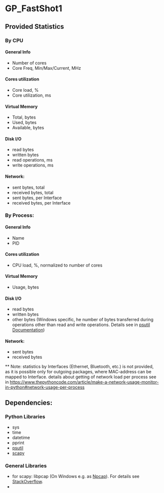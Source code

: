 # GP_FastShot1

## Provided Statistics
### By CPU 
#### General Info
* Number of cores
* Core Freq, Min/Max/Current, MHz
#### Cores utilization
* Core load, %
* Core utilization, ms
#### Virtual Memory
* Total, bytes
* Used, bytes
* Available, bytes
#### Disk I/O
* read bytes
* written bytes
* read operations, ms
* write operations, ms
#### Network:
* sent bytes, total
* received bytes, total
* sent bytes, per Interface
* received bytes, per Interface


### By Process:
#### General Info
* Name
* PID
#### Cores utilization
* CPU load, %, normalized to number of cores
#### Virtual Memory
* Usage, bytes
#### Disk I/O
* read bytes
* written bytes
* other bytes (Windows specific, he number of bytes transferred during operations other than read and write operations. Details see in [psutil Documentation](https://psutil.readthedocs.io/en/latest/))
#### Network:
* sent bytes
* received bytes

** Note: statistics by Interfaces (Ethernet, Bluetooth, etc.) is not provided, as it is possible only for outgoing packages, where MAC-address can be mapped to Interface. details about getting of network load per process see in https://www.thepythoncode.com/article/make-a-network-usage-monitor-in-python#network-usage-per-process 

## Dependencies:
### Python Libraries
* sys
* time
* datetime
* pprint
* [psutil](https://psutil.readthedocs.io/en/latest/)
* [scapy](https://scapy.readthedocs.io/en/latest/usage.html)

### General Libraries
* for scapy: libpcap (On Windows e.g. as [Npcap](https://npcap.com/#download)).
 For details see [StackOverflow](https://stackoverflow.com/questions/68691090/python-scapy-error-no-libpcap-provider-available).
* 
